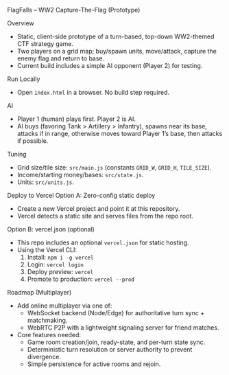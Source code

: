 FlagFalls – WW2 Capture-The-Flag (Prototype)

Overview
- Static, client-side prototype of a turn-based, top-down WW2-themed CTF strategy game.
- Two players on a grid map; buy/spawn units, move/attack, capture the enemy flag and return to base.
- Current build includes a simple AI opponent (Player 2) for testing.

Run Locally
- Open `index.html` in a browser. No build step required.

AI
- Player 1 (human) plays first. Player 2 is AI.
- AI buys (favoring Tank > Artillery > Infantry), spawns near its base, attacks if in range, otherwise moves toward Player 1’s base, then attacks if possible.

Tuning
- Grid size/tile size: `src/main.js` (constants `GRID_W`, `GRID_H`, `TILE_SIZE`).
- Income/starting money/bases: `src/state.js`.
- Units: `src/units.js`.

Deploy to Vercel
Option A: Zero-config static deploy
- Create a new Vercel project and point it at this repository.
- Vercel detects a static site and serves files from the repo root.

Option B: vercel.json (optional)
- This repo includes an optional `vercel.json` for static hosting.
- Using the Vercel CLI:
  1) Install: `npm i -g vercel`
  2) Login: `vercel login`
  3) Deploy preview: `vercel`
  4) Promote to production: `vercel --prod`

Roadmap (Multiplayer)
- Add online multiplayer via one of:
  - WebSocket backend (Node/Edge) for authoritative turn sync + matchmaking.
  - WebRTC P2P with a lightweight signaling server for friend matches.
- Core features needed:
  - Game room creation/join, ready-state, and per-turn state sync.
  - Deterministic turn resolution or server authority to prevent divergence.
  - Simple persistence for active rooms and rejoin.
